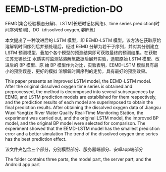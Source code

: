 # EEMD-LSTM-prediction-DO
EEMD(集合经验模态分解)、LSTM(长短时记忆网络)、time series prediction(时间序列预测)、DO（dissolved oxygen,溶解氧）


本文提出了一种改进后的 LSTM 模型，即 EEMD-LSTM 模型。该方法在获取原始 溶解氧时间序列后并预处理后，经过 EEMD 分解为若干子序列，并对其分别建立 LSTM 预测模型，叠加个各个模型的预测结果即可获取最终的预测结果。在获取江苏无锡长江 水质实时监测站溶解氧数据后展开实验，选取原始 LSTM 模型、改进后的 BP 模型、原 始 BP 模型作为对比，实验表明，EEMD-LSTM 模型具有最小的预测误差，更好的模拟 溶解氧时间序列的走势，具有最好的预测效果。
 

 This paper presents an improved LSTM model, the EEMD-LSTM model. After the original dissolved oxygen time series is obtained and preprocessed, the method is decomposed into several subsequences by EEMD, and LSTM prediction models are established for them respectively, and the prediction results of each model are superimposed to obtain the final prediction results. After obtaining the dissolved oxygen data of Jiangsu Wuxi Yangtze River Water Quality Real-Time Monitoring Station, the experiment was carried out, and the original LSTM model, the improved BP model, and the original BP model were selected for comparison. The experiment showed that the EEMD-LSTM model has the smallest prediction error and a better simulation The trend of the dissolved oxygen time series has the best prediction effect.
 
 该文件夹包含三个部分，分别模型部分、服务器端部分、安卓app端部分
 
 The folder contains three parts, the model part, the server part, and the Android app part
